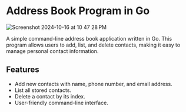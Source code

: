 # Address Book Program in Go


![Screenshot 2024-10-16 at 10 47 28 PM](https://github.com/user-attachments/assets/2cfe9d3e-c36e-4516-aea3-5a035cdf2680)


A simple command-line address book application written in Go. This program allows users to add, list, and delete contacts, making it easy to manage personal contact information.

## Features

- Add new contacts with name, phone number, and email address.
- List all stored contacts.
- Delete a contact by its index.
- User-friendly command-line interface.
